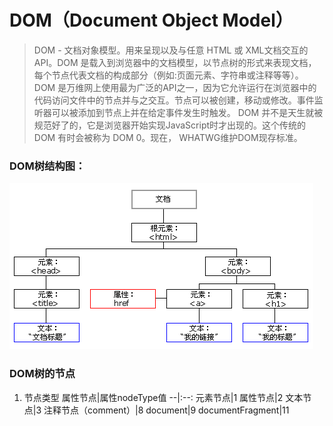 # DOM（Document Object Model）
> DOM - 文档对象模型。用来呈现以及与任意 HTML 或 XML文档交互的API。DOM 是载入到浏览器中的文档模型，以节点树的形式来表现文档，每个节点代表文档的构成部分（例如:页面元素、字符串或注释等等）。
> DOM 是万维网上使用最为广泛的API之一，因为它允许运行在浏览器中的代码访问文件中的节点并与之交互。节点可以被创建，移动或修改。事件监听器可以被添加到节点上并在给定事件发生时触发。
> DOM 并不是天生就被规范好了的，它是浏览器开始实现JavaScript时才出现的。这个传统的 DOM 有时会被称为 DOM 0。现在， WHATWG维护DOM现存标准。

### DOM树结构图：
![DOM树结构图](./imgs/dom.gif 'DOM树结构图')

### DOM树的节点
1. 节点类型
属性节点|属性nodeType值
--|:--:
元素节点|1
属性节点|2
文本节点|3
注释节点（comment）|8
document|9
documentFragment|11
